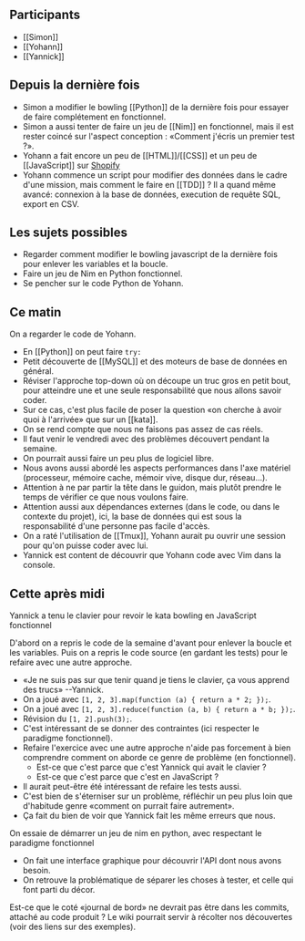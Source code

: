 ## Participants

- [[Simon]]
- [[Yohann]]
- [[Yannick]]

## Depuis la dernière fois

- Simon a modifier le bowling [[Python]] de la dernière fois pour essayer de
  faire complétement en fonctionnel.
- Simon a aussi tenter de faire un jeu de [[Nim]] en fonctionnel, mais il est
  rester coincé sur l'aspect conception : «Comment j'écris un premier test ?».
- Yohann a fait encore un peu de [[HTML]]/[[CSS]] et un peu de [[JavaScript]]
  sur [Shopify](https://fr.shopify.com/)
- Yohann commence un script pour modifier des données dans le cadre d'une
  mission, mais comment le faire en [[TDD]] ? Il a quand même avancé: connexion
  à la base de données, execution de requête SQL, export en CSV.

## Les sujets possibles

- Regarder comment modifier le  bowling javascript de la dernière fois pour
  enlever les variables et la boucle.
- Faire un jeu de Nim en Python fonctionnel.
- Se pencher sur le code Python de Yohann.

## Ce matin

On a regarder le code de Yohann.

- En [[Python]] on peut faire `try:`
- Petit découverte de [[MySQL]] et des moteurs de base de données en général.
- Réviser l'approche top-down où on découpe un truc gros en petit bout, pour
  atteindre une et une seule responsabilité que nous allons savoir coder.
- Sur ce cas, c'est plus facile de poser la question «on cherche à avoir quoi à
  l'arrivée» que sur un [[kata]].
- On se rend compte que nous ne faisons pas assez de cas réels.
- Il faut venir le vendredi avec des problèmes découvert pendant la semaine.
- On pourrait aussi faire un peu plus de logiciel libre.
- Nous avons aussi abordé les aspects performances dans l'axe matériel
  (processeur, mémoire cache, mémoir vive, disque dur, réseau...).
- Attention à ne par partir la tête dans le guidon, mais plutôt prendre le
  temps de vérifier ce que nous voulons faire.
- Attention aussi aux dépendances externes (dans le code, ou dans le contexte
  du projet), ici, la base de données qui est sous la responsabilité d'une
  personne pas facile d'accès.
- On a raté l'utilisation de [[Tmux]], Yohann aurait pu ouvrir une session pour
  qu'on puisse coder avec lui.
- Yannick est content de découvrir que Yohann code avec Vim dans la console.

## Cette après midi

Yannick a tenu le clavier pour revoir le kata bowling en JavaScript fonctionnel

D'abord on a repris le code de la semaine d'avant pour enlever la boucle et les
variables. Puis on a repris le code source (en gardant les tests) pour le
refaire avec une autre approche.

- «Je ne suis pas sur que tenir quand je tiens le clavier, ça vous apprend des
  trucs» --Yannick.
- On a joué avec `[1, 2, 3].map(function (a) { return a * 2; });`.
- On a joué avec `[1, 2, 3].reduce(function (a, b) { return a * b; });`.
- Révision du `[1, 2].push(3);`.
- C'est intéressant de se donner des contraintes (ici respecter le paradigme
  fonctionnel).
- Refaire l'exercice avec une autre approche n'aide pas forcement à bien
  comprendre comment on aborde ce genre de problème (en fonctionnel).
  - Est-ce que c'est parce que c'est Yannick qui avait le clavier ?
  - Est-ce que c'est parce que c'est en JavaScript ?
- Il aurait peut-être été intéressant de refaire les tests aussi.
- C'est bien de s'éterniser sur un problème, réfléchir un peu plus loin que
  d'habitude genre «comment on purrait faire autrement».
- Ça fait du bien de voir que Yannick fait les même erreurs que nous.

On essaie de démarrer un jeu de nim en python, avec respectant le paradigme
fonctionnel

- On fait une interface graphique pour découvrir l'API dont nous avons besoin.
- On retrouve la problématique de séparer les choses à tester, et celle qui
  font parti du décor.


Est-ce que le coté «journal de bord» ne devrait pas être dans les commits,
attaché au code produit ? Le wiki pourrait servir à récolter nos découvertes
(voir des liens sur des exemples).

